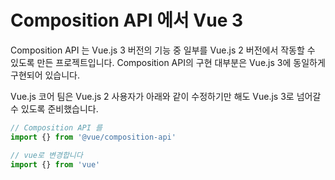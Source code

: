 # Composition API 에서 Vue 3

Composition API 는 Vue.js 3 버전의 기능 중 일부를 Vue.js 2 버전에서 작동할 수 있도록 만든 프로젝트입니다.
Composition API의 구현 대부분은 Vue.js 3에 동일하게 구현되어 있습니다.

Vue.js 코어 팀은 Vue.js 2 사용자가 아래와 같이 수정하기만 해도 Vue.js 3로 넘어갈 수 있도록 준비했습니다.

```js
// Composition API 를
import {} from '@vue/composition-api'

// vue로 변경합니다
import {} from 'vue'
```